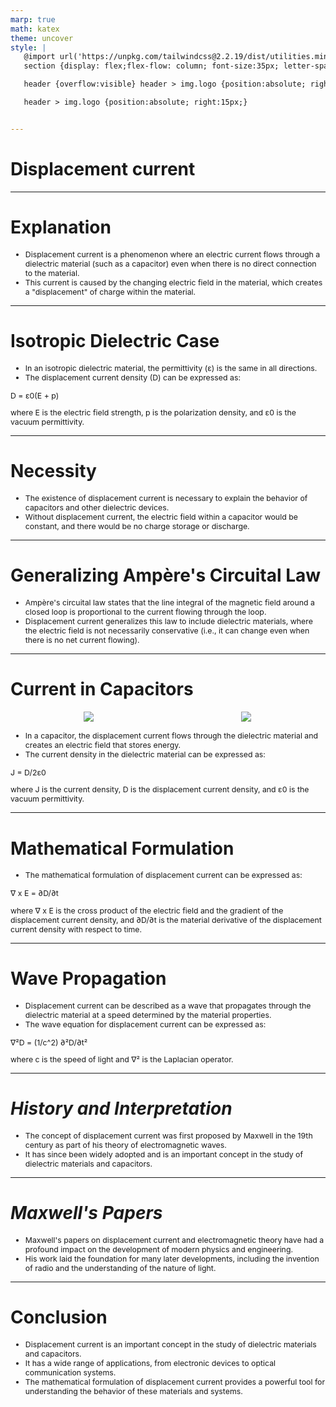 ```yaml
---
marp: true
math: katex
theme: uncover
style: |
   @import url('https://unpkg.com/tailwindcss@2.2.19/dist/utilities.min.css');
   section {display: flex;flex-flow: column; font-size:35px; letter-spacing:1.4px;}

   header {overflow:visible} header > img.logo {position:absolute; right:15px;}

   header > img.logo {position:absolute; right:15px;}


---
```

<!-- backgroundColor: #87808a -->
<!-- _class: lead -->

 # **Displacement current**

---
<style scoped>p,li {font-size:0.92em}</style>

 # Explanation

- Displacement current is a phenomenon where an electric current flows through a dielectric material (such as a capacitor) even when there is no direct connection to the material.
- This current is caused by the changing electric field in the material, which creates a "displacement" of charge within the material.

---
<style scoped>p,li {font-size:0.84em}</style>

 # **Isotropic Dielectric Case**

- In an isotropic dielectric material, the permittivity (ε) is the same in all directions.
- The displacement current density (D) can be expressed as:

D = ε0(E + p)

where E is the electric field strength, p is the polarization density, and ε0 is the vacuum permittivity.

---
<style scoped>p,li {font-size:0.92em}</style>

 # **Necessity**
- The existence of displacement current is necessary to explain the behavior of capacitors and other dielectric devices.
- Without displacement current, the electric field within a capacitor would be constant, and there would be no charge storage or discharge.


---
<style scoped>p,li {font-size:0.92em}</style>

 # Generalizing Ampère's Circuital Law
- Ampère's circuital law states that the line integral of the magnetic field around a closed loop is proportional to the current flowing through the loop.
- Displacement current generalizes this law to include dielectric materials, where the electric field is not necessarily conservative (i.e., it can change even when there is no net current flowing).


---
<style scoped>p,li {font-size:0.76em}</style>

 # Current in Capacitors
<div style="display: flex; flex: 1 1 auto; flex-flow: row; min-height: 0"><div style="display: flex; flex: 1 1 auto; justify-content: center;min-height:0;min-width:0; margin-bottom:0.1em;;margin-right:0.15em">
<img style='object-fit: contain; max-height:100%; max-width:100%; background-color: rgba(0,0,0,0);' src='https://upload.wikimedia.org/wikipedia/commons/thumb/b/bc/Current_continuity_in_capacitor.svg/200px-Current_continuity_in_capacitor.svg.png'/>
</div>
<div style="display: flex; flex: 1 1 auto; justify-content: center;min-height:0;min-width:0; margin-bottom:0.1em;;margin-right:0.15em">
<img style='object-fit: contain; max-height:100%; max-width:100%; background-color: rgba(0,0,0,0);' src='https://upload.wikimedia.org/wikipedia/commons/thumb/f/fd/Displacement_current_in_capacitor.svg/200px-Displacement_current_in_capacitor.svg.png'/>
</div>
</div>

- In a capacitor, the displacement current flows through the dielectric material and creates an electric field that stores energy.
- The current density in the dielectric material can be expressed as:

J = D/2ε0

where J is the current density, D is the displacement current density, and ε0 is the vacuum permittivity.

---
<style scoped>p,li {font-size:0.88em}</style>

 # Mathematical Formulation
- The mathematical formulation of displacement current can be expressed as:

∇ x E = ∂D/∂t

where ∇ x E is the cross product of the electric field and the gradient of the displacement current density, and ∂D/∂t is the material derivative of the displacement current density with respect to time.


---
<style scoped>p,li {font-size:0.84em}</style>

 # **Wave Propagation**
- Displacement current can be described as a wave that propagates through the dielectric material at a speed determined by the material properties.
- The wave equation for displacement current can be expressed as:

∇²D = (1/c^2) ∂²D/∂t²

where c is the speed of light and ∇² is the Laplacian operator.


---
<style scoped>p,li {font-size:0.92em}</style>

 # _History and Interpretation_
- The concept of displacement current was first proposed by Maxwell in the 19th century as part of his theory of electromagnetic waves.
- It has since been widely adopted and is an important concept in the study of dielectric materials and capacitors.


---
<style scoped>p,li {font-size:0.92em}</style>

 # _Maxwell's Papers_
- Maxwell's papers on displacement current and electromagnetic theory have had a profound impact on the development of modern physics and engineering.
- His work laid the foundation for many later developments, including the invention of radio and the understanding of the nature of light.


---
<style scoped>p,li {font-size:0.88em}</style>

 # Conclusion

- Displacement current is an important concept in the study of dielectric materials and capacitors.
- It has a wide range of applications, from electronic devices to optical communication systems.
- The mathematical formulation of displacement current provides a powerful tool for understanding the behavior of these materials and systems.